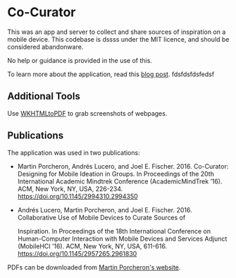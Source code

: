# Co-Curator

This was an app and server to collect and share sources of inspiration on a mobile device. This codebase is dssss
under the MIT licence, and should be considered abandonware.

No help or guidance is provided in the use of this.

To learn more about the application, read this [blog post](https://www.porcheron.uk/2017/06/23/collecting-and-sharing-photos-and-notes-on-android/).  fdsfdsfdsfedsf

## Additional Tools

Use [WKHTMLtoPDF](http://wkhtmltopdf.org/downloads.html) to grab screenshots of webpages.

## Publications
The application was used in two publications:

* Martin Porcheron, Andrés Lucero, and Joel E. Fischer. 2016. Co-Curator: Designing for Mobile Ideation in Groups. In
  Proceedings of the 20th International Academic Mindtrek Conference (AcademicMindTrek ’16). ACM, New York, NY, USA,
  226-234. https://doi.org/10.1145/2994310.2994350
* Andrés Lucero, Martin Porcheron, and Joel E. Fischer. 2016. Collaborative Use of Mobile Devices to Curate Sources of 

  Inspiration. In Proceedings of the 18th International Conference on Human-Computer Interaction with Mobile Devices 
  and Services Adjunct (MobileHCI ’16). ACM, New York, NY,
  USA, 611-616. https://doi.org/10.1145/2957265.2961830

PDFs can be downloaded from [Martin Porcheron's website](https://www.porcheron.uk/pubs/).
